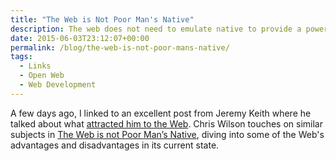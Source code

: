 ```yaml
---
title: "The Web is Not Poor Man's Native"
description: The web does not need to emulate native to provide a powerful, vibrant app ecosystem.
date: 2015-06-03T23:12:07+00:00
permalink: /blog/the-web-is-not-poor-mans-native/
tags:
  - Links
  - Open Web
  - Web Development
---
```


A few days ago, I linked to an excellent post from Jeremy Keith where he talked about what [attracted him to the Web](/blog/web-what-is-it-good-for/). Chris Wilson touches on similar subjects in [The Web is not Poor Man’s Native](http://cwilso.com/2015/05/29/the-web-is-not-poor-mans-native/), diving into some of the Web's advantages and disadvantages in its current state.
